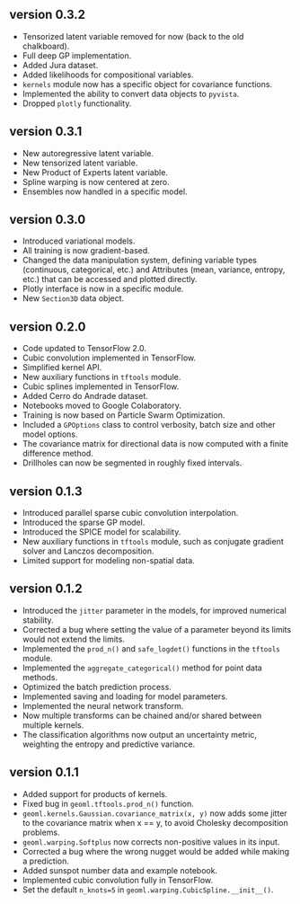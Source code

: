 ## version 0.3.2
* Tensorized latent variable removed for now (back to the old chalkboard).
* Full deep GP implementation.
* Added Jura dataset.
* Added likelihoods for compositional variables.
* `kernels` module now has a specific object for covariance functions.
* Implemented the ability to convert data objects to `pyvista`.
* Dropped `plotly` functionality.

## version 0.3.1
* New autoregressive latent variable.
* New tensorized latent variable.
* New Product of Experts latent variable.
* Spline warping is now centered at zero.
* Ensembles now handled in a specific model.

## version 0.3.0
* Introduced variational models.
* All training is now gradient-based.
* Changed the data manipulation system, defining variable types (continuous,
categorical, etc.) and Attributes (mean, variance, entropy, etc.) that can be
accessed and plotted directly.
* Plotly interface is now in a specific module.
* New `Section3D` data object.

## version 0.2.0
* Code updated to TensorFlow 2.0.
* Cubic convolution implemented in TensorFlow.
* Simplified kernel API.
* New auxiliary functions in `tftools` module.
* Cubic splines implemented in TensorFlow.
* Added Cerro do Andrade dataset.
* Notebooks moved to Google Colaboratory.
* Training is now based on Particle Swarm Optimization.
* Included a `GPOptions` class to control verbosity, batch size and
other model options.
* The covariance matrix for directional data is now computed with a 
finite difference method.
* Drillholes can now be segmented in roughly fixed intervals.

## version 0.1.3
* Introduced parallel sparse cubic convolution interpolation.
* Introduced the sparse GP model.
* Introduced the SPICE model for scalability.
* New auxiliary functions in `tftools` module, such as 
conjugate gradient solver and Lanczos decomposition.
* Limited support for modeling non-spatial data.

## version 0.1.2
* Introduced the `jitter` parameter in the models, for improved 
numerical stability.
* Corrected a bug where setting the value of a parameter beyond its limits
would not extend the limits.
* Implemented the `prod_n()` and `safe_logdet()` functions in the 
`tftools` module.
* Implemented the `aggregate_categorical()` method for point data methods.
* Optimized the batch prediction process.
* Implemented saving and loading for model parameters.
* Implemented the neural network transform.
* Now multiple transforms can be chained and/or shared between multiple
kernels.
* The classification algorithms now output an uncertainty metric, weighting
the entropy and predictive variance.

## version 0.1.1
* Added support for products of kernels.
* Fixed bug in `geoml.tftools.prod_n()` function.
* `geoml.kernels.Gaussian.covariance_matrix(x, y)` now
adds some jitter to the covariance matrix when x == y, to
avoid Cholesky decomposition problems.
* `geoml.warping.Softplus` now corrects non-positive values
in its input.
* Corrected a bug where the wrong nugget would be added
while making a prediction.
* Added sunspot number data and example notebook.
* Implemented cubic convolution fully in TensorFlow.
* Set the default `n_knots=5` in `geoml.warping.CubicSpline.__init__()`.
